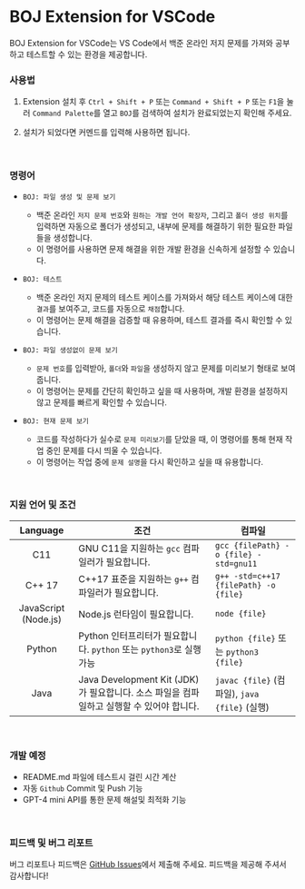 # BOJ Extension for VSCode

BOJ Extension for VSCode는 VS Code에서 백준 온라인 저지 문제를 가져와 공부하고 테스트할 수 있는 환경을 제공합니다.

### 사용법

1. Extension 설치 후 `Ctrl + Shift + P` 또는 `Command + Shift + P` 또는 `F1`을 눌러 `Command Palette`를 열고 `BOJ`를 검색하여 설치가 완료되었는지 확인해 주세요.

2. 설치가 되었다면 커멘드를 입력해 사용하면 됩니다.

<br/>

### 명령어

-   `BOJ: 파일 생성 및 문제 보기`

    -   백준 온라인 `저지 문제 번호`와 `원하는 개발 언어 확장자`, 그리고 `폴더 생성 위치`를 입력하면 자동으로 폴더가 생성되고, 내부에 문제를 해결하기 위한 필요한 파일들을 생성합니다.
    -   이 명령어를 사용하면 문제 해결을 위한 개발 환경을 신속하게 설정할 수 있습니다.
        <br/>

-   `BOJ: 테스트`

    -   백준 온라인 저지 문제의 테스트 케이스를 가져와서 해당 테스트 케이스에 대한 `결과`를 보여주고, 코드를 자동으로 `채점`합니다.
    -   이 명령어는 문제 해결을 검증할 때 유용하며, 테스트 결과를 즉시 확인할 수 있습니다.
        <br/>

-   `BOJ: 파일 생성없이 문제 보기`

    -   `문제 번호`를 입력받아, `폴더`와 `파일`을 생성하지 않고 문제를 미리보기 형태로 보여줍니다.
    -   이 명령어는 문제를 간단히 확인하고 싶을 때 사용하며, 개발 환경을 설정하지 않고 문제를 빠르게 확인할 수 있습니다.
        <br/>

-   `BOJ: 현재 문제 보기`
    -   코드를 작성하다가 실수로 `문제 미리보기`를 닫았을 때, 이 명령어를 통해 현재 작업 중인 문제를 다시 띄울 수 있습니다.
    -   이 명령어는 작업 중에 `문제 설명`을 다시 확인하고 싶을 때 유용합니다.

<br/>

### 지원 언어 및 조건

|       Language       | 조건                                                                                     | 컴파일                                        |
| :------------------: | ---------------------------------------------------------------------------------------- | --------------------------------------------- |
|         C11          | GNU C11을 지원하는 `gcc` 컴파일러가 필요합니다.                                          | `gcc {filePath} -o {file} -std=gnu11`         |
|        C++ 17        | C++17 표준을 지원하는 `g++` 컴파일러가 필요합니다.                                       | `g++ -std=c++17 {filePath} -o {file}`         |
| JavaScript (Node.js) | Node.js 런타임이 필요합니다.                                                             | `node {file}`                                 |
|        Python        | Python 인터프리터가 필요합니다. `python` 또는 `python3`로 실행 가능                      | `python {file}` 또는 `python3 {file}`         |
|         Java         | Java Development Kit (JDK)가 필요합니다. 소스 파일을 컴파일하고 실행할 수 있어야 합니다. | `javac {file}` (컴파일), `java {file}` (실행) |

<br/>

### 개발 예정

-   README.md 파일에 테스트시 걸린 시간 계산
-   자동 `Github` Commit 및 Push 기능
-   GPT-4 mini API를 통한 문제 해설및 최적화 기능

<br/>

### 피드백 및 버그 리포트

버그 리포트나 피드백은 [GitHub Issues](https://github.com/kimdongwoo0930/BOJ-Extenstion-for-VSCode/issues)에서 제출해 주세요. 피드백을 제공해 주셔서 감사합니다!
